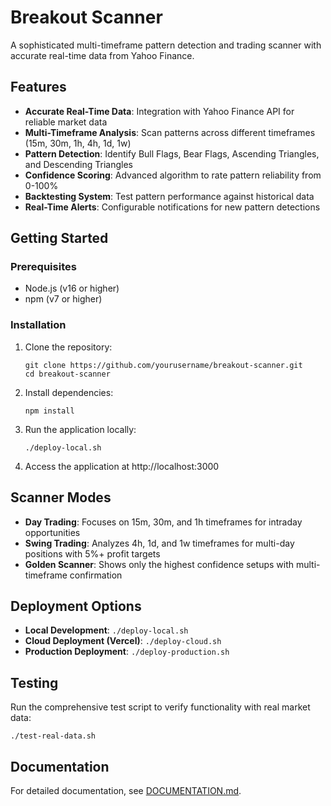 # Breakout Scanner

A sophisticated multi-timeframe pattern detection and trading scanner with accurate real-time data from Yahoo Finance.

## Features

- **Accurate Real-Time Data**: Integration with Yahoo Finance API for reliable market data
- **Multi-Timeframe Analysis**: Scan patterns across different timeframes (15m, 30m, 1h, 4h, 1d, 1w)
- **Pattern Detection**: Identify Bull Flags, Bear Flags, Ascending Triangles, and Descending Triangles
- **Confidence Scoring**: Advanced algorithm to rate pattern reliability from 0-100%
- **Backtesting System**: Test pattern performance against historical data
- **Real-Time Alerts**: Configurable notifications for new pattern detections

## Getting Started

### Prerequisites

- Node.js (v16 or higher)
- npm (v7 or higher)

### Installation

1. Clone the repository:
   ```
   git clone https://github.com/yourusername/breakout-scanner.git
   cd breakout-scanner
   ```

2. Install dependencies:
   ```
   npm install
   ```

3. Run the application locally:
   ```
   ./deploy-local.sh
   ```

4. Access the application at http://localhost:3000

## Scanner Modes

- **Day Trading**: Focuses on 15m, 30m, and 1h timeframes for intraday opportunities
- **Swing Trading**: Analyzes 4h, 1d, and 1w timeframes for multi-day positions with 5%+ profit targets
- **Golden Scanner**: Shows only the highest confidence setups with multi-timeframe confirmation

## Deployment Options

- **Local Development**: `./deploy-local.sh`
- **Cloud Deployment (Vercel)**: `./deploy-cloud.sh`
- **Production Deployment**: `./deploy-production.sh`

## Testing

Run the comprehensive test script to verify functionality with real market data:
```
./test-real-data.sh
```

## Documentation

For detailed documentation, see [DOCUMENTATION.md](DOCUMENTATION.md).

